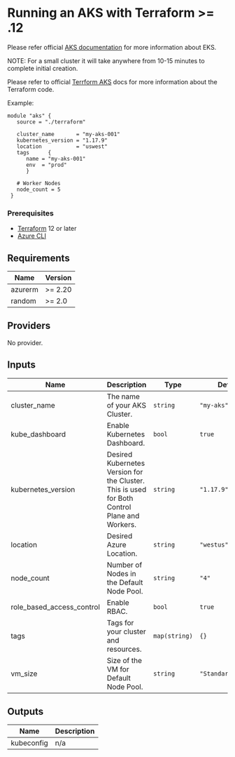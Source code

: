 # Running an AKS with Terraform >= .12  
Please refer official [AKS documentation]() for more information about EKS.

NOTE: For a small cluster it will take anywhere from 10-15 minutes to complete initial creation.

Please refer to official [Terrform AKS]() docs for more information about the Terraform code.

Example:

```hcl
module "aks" {
   source = "./terraform"

   cluster_name       = "my-aks-001"
   kubernetes_version = "1.17.9"
   location           = "uswest"
   tags      {
      name = "my-aks-001"
      env  = "prod"
      }

   # Worker Nodes
   node_count = 5
 }
```
### Prerequisites
- [Terraform](https://www.terraform.io/downloads.html) 12 or later
- [Azure CLI]()

## Requirements

| Name | Version |
|------|---------|
| azurerm | >= 2.20 |
| random | >= 2.0 |

## Providers

No provider.

## Inputs

| Name | Description | Type | Default | Required |
|------|-------------|------|---------|:--------:|
| cluster\_name | The name of your AKS Cluster. | `string` | `"my-aks"` | no |
| kube\_dashboard | Enable Kubernetes Dashboard. | `bool` | `true` | no |
| kubernetes\_version | Desired Kubernetes Version for the Cluster. This is used for Both Control Plane and Workers. | `string` | `"1.17.9"` | no |
| location | Desired Azure Location. | `string` | `"westus"` | no |
| node\_count | Number of Nodes in the Default Node Pool. | `string` | `"4"` | no |
| role\_based\_access\_control | Enable RBAC. | `bool` | `true` | no |
| tags | Tags for your cluster and resources. | `map(string)` | `{}` | no |
| vm\_size | Size of the VM for Default Node Pool. | `string` | `"Standard_DS2_v2"` | no |

## Outputs

| Name | Description |
|------|-------------|
| kubeconfig | n/a |

